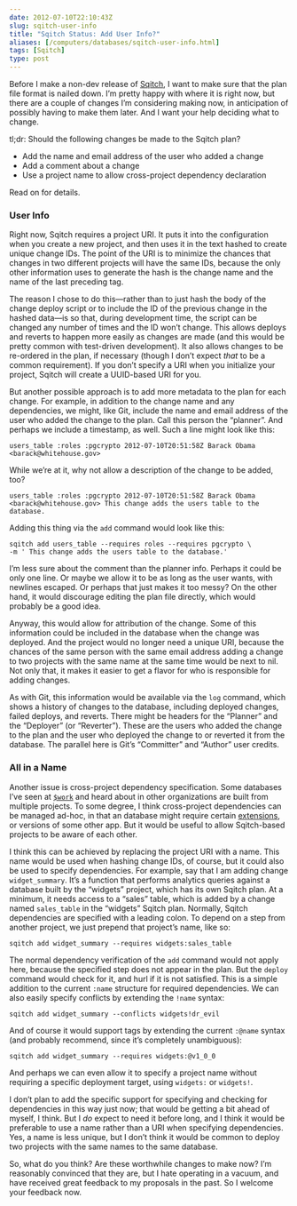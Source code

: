 ```yaml
--- 
date: 2012-07-10T22:10:43Z
slug: sqitch-user-info
title: "Sqitch Status: Add User Info?"
aliases: [/computers/databases/sqitch-user-info.html]
tags: [Sqitch]
type: post
---
```


Before I make a non-dev release of [Sqitch], I want to make sure that the plan
file format is nailed down. I’m pretty happy with where it is right now, but
there are a couple of changes I’m considering making now, in anticipation of
possibly having to make them later. And I want your help deciding what to
change.

tl;dr: Should the following changes be made to the Sqitch plan?

-   Add the name and email address of the user who added a change
-   Add a comment about a change
-   Use a project name to allow cross-project dependency declaration

Read on for details.

### User Info

Right now, Sqitch requires a project URI. It puts it into the configuration when
you create a new project, and then uses it in the text hashed to create unique
change IDs. The point of the URI is to minimize the chances that changes in two
different projects will have the same IDs, because the only other information
uses to generate the hash is the change name and the name of the last preceding
tag.

The reason I chose to do this—rather than to just hash the body of the change
deploy script or to include the ID of the previous change in the hashed data—is
so that, during development time, the script can be changed any number of times
and the ID won’t change. This allows deploys and reverts to happen more easily
as changes are made (and this would be pretty common with test-driven
development). It also allows changes to be re-ordered in the plan, if necessary
(though I don’t expect *that* to be a common requirement). If you don’t specify
a URI when you initialize your project, Sqitch will create a UUID-based URI for
you.

But another possible approach is to add more metadata to the plan for each
change. For example, in addition to the change name and any dependencies, we
might, like Git, include the name and email address of the user who added the
change to the plan. Call this person the “planner”. And perhaps we include a
timestamp, as well. Such a line might look like this:

    users_table :roles :pgcrypto 2012-07-10T20:51:58Z Barack Obama <barack@whitehouse.gov>

While we’re at it, why not allow a description of the change to be added, too?

    users_table :roles :pgcrypto 2012-07-10T20:51:58Z Barack Obama <barack@whitehouse.gov> This change adds the users table to the database.

Adding this thing via the `add` command would look like this:

    sqitch add users_table --requires roles --requires pgcrypto \
    -m ' This change adds the users table to the database.'

I’m less sure about the comment than the planner info. Perhaps it could be only
one line. Or maybe we allow it to be as long as the user wants, with newlines
escaped. Or perhaps that just makes it too messy? On the other hand, it would
discourage editing the plan file directly, which would probably be a good idea.

Anyway, this would allow for attribution of the change. Some of this information
could be included in the database when the change was deployed. And the project
would no longer need a unique URI, because the chances of the same person with
the same email address adding a change to two projects with the same name at the
same time would be next to nil. Not only that, it makes it easier to get a
flavor for who is responsible for adding changes.

As with Git, this information would be available via the `log` command, which
shows a history of changes to the database, including deployed changes, failed
deploys, and reverts. There might be headers for the “Planner” and the
“Deployer” (or “Reverter”). These are the users who added the change to the plan
and the user who deployed the change to or reverted it from the database. The
parallel here is Git’s “Committer” and “Author” user credits.

### All in a Name

Another issue is cross-project dependency specification. Some databases I’ve
seen at [`$work`] and heard about in other organizations are built from multiple
projects. To some degree, I think cross-project dependencies can be managed
ad-hoc, in that an database might require certain [extensions], or versions of
some other app. But it would be useful to allow Sqitch-based projects to be
aware of each other.

I think this can be achieved by replacing the project URI with a name. This name
would be used when hashing change IDs, of course, but it could also be used to
specify dependencies. For example, say that I am adding change `widget_summary`.
It’s a function that performs analytics queries against a database built by the
“widgets” project, which has its own Sqitch plan. At a minimum, it needs access
to a “sales” table, which is added by a change named `sales_table` in the
“widgets” Sqitch plan. Normally, Sqitch dependencies are specified with a
leading colon. To depend on a step from another project, we just prepend that
project’s name, like so:

    sqitch add widget_summary --requires widgets:sales_table

The normal dependency verification of the `add` command would not apply here,
because the specified step does not appear in the plan. But the `deploy` command
would check for it, and hurl if it is not satisfied. This is a simple addition
to the current `:name` structure for required dependencies. We can also easily
specify conflicts by extending the `!name` syntax:

    sqitch add widget_summary --conflicts widgets!dr_evil

And of course it would support tags by extending the current `:@name` syntax
(and probably recommend, since it’s completely unambiguous):

    sqitch add widget_summary --requires widgets:@v1_0_0

And perhaps we can even allow it to specify a project name without requiring a
specific deployment target, using `widgets:` or `widgets!`.

I don’t plan to add the specific support for specifying and checking for
dependencies in this way just now; that would be getting a bit ahead of myself,
I think. But I *do* expect to need it before long, and I think it would be
preferable to use a name rather than a URI when specifying dependencies. Yes, a
name is less unique, but I don’t think it would be common to deploy two projects
with the same names to the same database.

So, what do you think? Are these worthwhile changes to make now? I’m reasonably
convinced that they are, but I hate operating in a vacuum, and have received
great feedback to my proposals in the past. So I welcome your feedback now.

  [Sqitch]: https://sqitch.org/
  [`$work`]: http://iovation.com/
  [extensions]: http://www.postgresql.org/docs/9.1/static/extend-extensions.html
